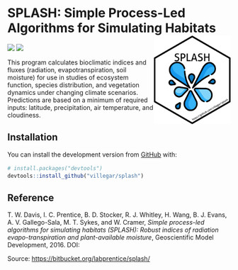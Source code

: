 
<!-- README.md is generated from README.Rmd. Please edit that file -->

# SPLASH: Simple Process-Led Algorithms for Simulating Habitats <img src="https://raw.githubusercontent.com/villegar/splash/main/inst/images/logo.png" alt="logo" align="right" height=200px/>

<!-- badges: start -->

[![](https://img.shields.io/badge/devel%20version-1.0.0-yellow.svg)](https://github.com/villegar/splash)
[![](https://img.shields.io/badge/doi-10.5281/zenodo.376293-blue.svg)](https://doi.org/10.5281/zenodo.376293)
<!-- badges: end -->

This program calculates bioclimatic indices and fluxes (radiation,
evapotranspiration, soil moisture) for use in studies of ecosystem
function, species distribution, and vegetation dynamics under changing
climate scenarios. Predictions are based on a minimum of required
inputs: latitude, precipitation, air temperature, and cloudiness.

## Installation

<!-- You can install the released version of splash from [CRAN](https://CRAN.R-project.org) with: -->

<!-- ``` r -->

<!-- install.packages("splash") -->

<!-- ``` -->

<!-- And the development version from [GitHub](https://github.com/) with: -->

You can install the development version from
[GitHub](https://github.com/) with:

``` r
# install.packages("devtools")
devtools::install_github("villegar/splash")
```

## Reference

T. W. Davis, I. C. Prentice, B. D. Stocker, R. J. Whitley, H. Wang, B.
J. Evans, A. V. Gallego-Sala, M. T. Sykes, and W. Cramer, *Simple
process-led algorithms for simulating habitats (SPLASH): Robust indices
of radiation evapo-transpiration and plant-available moisture*,
Geoscientific Model Development, 2016. DOI: 

Source: <https://bitbucket.org/labprentice/splash/>
